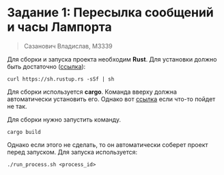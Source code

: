 # Задание 1: Пересылка сообщений и часы Лампорта

> Сазанович Владислав, M3339

Для сборки и запуска проекта необходим **Rust**. Для установки должно быть достаточно ([ссылка](https://www.rust-lang.org/en-US/install.html)):
```
curl https://sh.rustup.rs -sSf | sh
```

Для сборки используется **cargo**. Команда вверху должна автоматически установить его. Однако вот [ccылка](https://crates.io/install) если что-то пойдет не так.

Для сборки нужно запустить команду.
```
cargo build
```

Однако если этого не сделать, то он автоматически соберет проект перед запуском.
Для запуска используется:
```
./run_process.sh <process_id>
```
